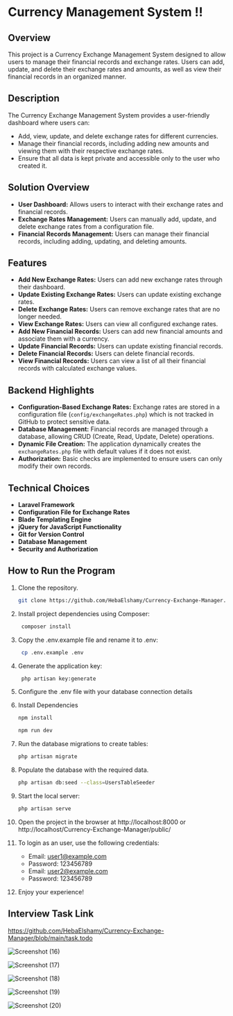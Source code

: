 
# Currency Management System !!

## Overview
This project is a Currency Exchange Management System designed to allow users to manage their financial records and exchange rates. Users can add, update, and delete their exchange rates and amounts, as well as view their financial records in an organized manner.
## Description

The Currency Exchange Management System provides a user-friendly dashboard where users can:
- Add, view, update, and delete exchange rates for different currencies.
- Manage their financial records, including adding new amounts and viewing them with their respective exchange rates.
- Ensure that all data is kept private and accessible only to the user who created it.

## Solution Overview

- **User Dashboard:** Allows users to interact with their exchange rates and financial records.
- **Exchange Rates Management:** Users can manually add, update, and delete exchange rates from a configuration file.
- **Financial Records Management:** Users can manage their financial records, including adding, updating, and deleting amounts.

## Features

- **Add New Exchange Rates:** Users can add new exchange rates through their dashboard.
- **Update Existing Exchange Rates:** Users can update existing exchange rates.
- **Delete Exchange Rates:** Users can remove exchange rates that are no longer needed.
- **View Exchange Rates:** Users can view all configured exchange rates.
- **Add New Financial Records:** Users can add new financial amounts and associate them with a currency.
- **Update Financial Records:** Users can update existing financial records.
- **Delete Financial Records:** Users can delete financial records.
- **View Financial Records:** Users can view a list of all their financial records with calculated exchange values.

## Backend Highlights

- **Configuration-Based Exchange Rates:** Exchange rates are stored in a configuration file (`config/exchangeRates.php`) which is not tracked in GitHub to protect sensitive data.
- **Database Management:** Financial records are managed through a database, allowing CRUD (Create, Read, Update, Delete) operations.
- **Dynamic File Creation:** The application dynamically creates the `exchangeRates.php` file with default values if it does not exist.
- **Authorization:** Basic checks are implemented to ensure users can only modify their own records.
## Technical Choices

- **Laravel Framework**
- **Configuration File for Exchange Rates**
- **Blade Templating Engine**
- **jQuery for JavaScript Functionality**
- **Git for Version Control**
- **Database Management**
- **Security and Authorization**
## How to Run the Program
1. Clone the repository.
   ```bash
   git clone https://github.com/HebaElshamy/Currency-Exchange-Manager.git

   ```
 2. Install project dependencies using Composer:
    ```bash
     composer install
    ```
3. Copy the .env.example file and rename it to .env:
   ```bash
    cp .env.example .env
   ```
4. Generate the application key:
   ```bash
    php artisan key:generate
5. Configure the .env file with your database connection details
6.  Install Dependencies
    ```bash
    npm install
    ```
     ```bash
    npm run dev
    ```
8. Run the database migrations to create tables:
    ```bash
    php artisan migrate
9. Populate the database with the required data.
    ```bash
    php artisan db:seed --class=UsersTableSeeder
10. Start the local server:
    ```bash
    php artisan serve    
    
11. Open the project in the browser at http://localhost:8000
   or http://localhost/Currency-Exchange-Manager/public/
12. To login as an user, use the following credentials:
    
    - Email: user1@example.com
    - Password: 123456789
    - Email: user2@example.com
    - Password: 123456789
13. Enjoy your experience!
## Interview Task Link
https://github.com/HebaElshamy/Currency-Exchange-Manager/blob/main/task.todo

![Screenshot (16)](https://github.com/user-attachments/assets/84f60079-ba17-4981-b54a-fc41fa300b28)

![Screenshot (17)](https://github.com/user-attachments/assets/15ea677c-ace4-44e9-b460-1ae934749605)

![Screenshot (18)](https://github.com/user-attachments/assets/d8f135fe-a316-4d6d-a742-a00d51097408)

![Screenshot (19)](https://github.com/user-attachments/assets/d563d62f-e9a1-4dbc-ad08-1a2eb94b5aab)

![Screenshot (20)](https://github.com/user-attachments/assets/cbd9e750-0485-4925-9db6-e112abc1039b)














